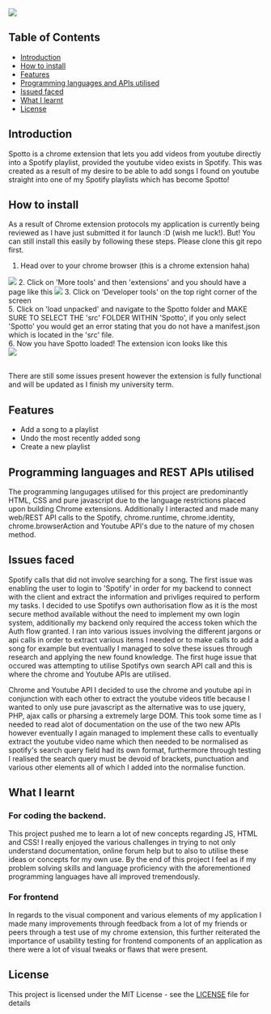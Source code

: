 <img src="src/images/spotto_for_md.png">

## Table of Contents
- [Introduction](#introduction)
- [How to install](#how-to-install)
- [Features](#features)
- [Programming languages and APIs utilised](#programming-languages-and-apis-utilised)
- [Issued faced](#issues-faced)
- [What I learnt](#what-i-learnt)
- [License](#license)

<a name="introduction"></a>
## Introduction
Spotto is a chrome extension that lets you add videos from youtube directly into a Spotify playlist, provided the youtube video exists in Spotify. This was created as a result of my desire to be able to add songs I found on youtube straight into one of my Spotify playlists which has become Spotto!  

<a name="how-to-install"></a>
## How to install
As a result of Chrome extension protocols my application is currently being reviewed as I have just submitted it for launch :D (wish me luck!).
But! You can still install this easily by following these steps. Please clone this git repo first.

1. Head over to your chrome browser (this is a chrome extension haha)
<img src="https://snipboard.io/BJ1D8Q.jpg">
2. Click on 'More tools' and then 'extensions' and you should have a page like this
<img src="https://snipboard.io/94J10m.jpg">
3. Click on 'Developer tools' on the top right corner of the screen
<br>
5. Click on 'load unpacked' and navigate to the Spotto folder and MAKE SURE TO SELECT THE 'src' FOLDER WITHIN 'Spotto', if you only select 'Spotto' you would get an error stating that you do not have a manifest.json which is located in the 'src' file.
<br>
6. Now you have Spotto loaded! The extension icon looks like this
<br>
<img src="src/images/SpottoChromeIcon (2).png">
<br><br>

There are still some issues present however the extension is fully functional and will be updated as I finish my university term. 

<a name="features"></a>
## Features
- Add a song to a playlist
- Undo the most recently added song
- Create a new playlist

<a name="programming-languages-and-apis-utilised"></a>
## Programming languages and REST APIs utilised
The programming langugages utilised for this project are predominantly HTML, CSS and pure javascript due to the language restrictions placed upon building Chrome extensions. Additionally I interacted and made many web/REST API calls to the Spotify, chrome.runtime, chrome.identity, chrome.browserAction and Youtube API's due to the nature of my chosen method.


<a name="issues-faced"></a>
## Issues faced
Spotify calls that did not involve searching for a song.
The first issue was enabling the user to login to 'Spotify' in order for my backend to connect with the client and extract the information and privliges required to perform my tasks. I decided to use Spotifys own authorisation flow as it is the most secure method available without the need to implement my own login system, additionally my backend only required the access token which the Auth flow granted. I ran into various issues involving the different jargons or api calls in order to extract various items I needed or to make calls to add a song for example but eventually I managed to solve these issues through research and applying the new found knowledge. The first huge issue that occured was attempting to utilise Spotifys own search API call and this is where the chrome and Youtube APIs are utilised. 

Chrome and Youtube API
I decided to use the chrome and youtube api in conjunction with each other to extract the youtube videos title because I wanted to only use pure javascript as the alternative was to use jquery, PHP, ajax calls or pharsing a extremely large DOM. This took some time as I needed to read alot of documentation on the use of the two new APIs however eventually I again managed to implement these calls to eventually extract the youtube video name which then needed to be normalised as spotify's search query field had its own format, furthermore through testing I realised the search query must be devoid of brackets, punctuation and various other elements all of which I added into the normalise function. 

<a name="what-i-learnt"></a>
## What I learnt
### For coding the backend.
This project pushed me to learn a lot of new concepts regarding JS, HTML and CSS! I really enjoyed the various challenges in trying to not only understand documentation, online forum help but to also to utilise these ideas or concepts for my own use. By the end of this project I feel as if my problem solving skills and language proficiency with the aforementioned programming languages have all improved tremendously. 

### For frontend
In regards to the visual component and various elements of my application I made many improvements through feedback from a lot of my friends or peers through a test use of my chrome extension, this further reiterated the importance of usability testing for frontend components of an application as there were a lot of visual tweaks or flaws that were present.

<a name="license"></a>
## License
This project is licensed under the MIT License - see the [LICENSE](https://github.com/Imogi/Spotto/blob/5d613b84e0465c3cd39d8160e0eeab553309fe5b/LICENSE) file for details
